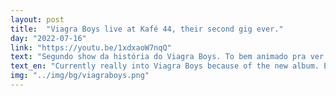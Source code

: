 ```yaml
---
layout: post
title:  "Viagra Boys live at Kafé 44, their second gig ever."
day: "2022-07-16"
link: "https://youtu.be/1xdxaoW7nqQ"
text: "Segundo show da história do Viagra Boys. To bem animado pra ver eles aqui no Brasil esse ano."
text_en: "Currently really into Viagra Boys because of the new album. Excited to see them here in Brazil later this year."
img: "../img/bg/viagraboys.png"
---
```


